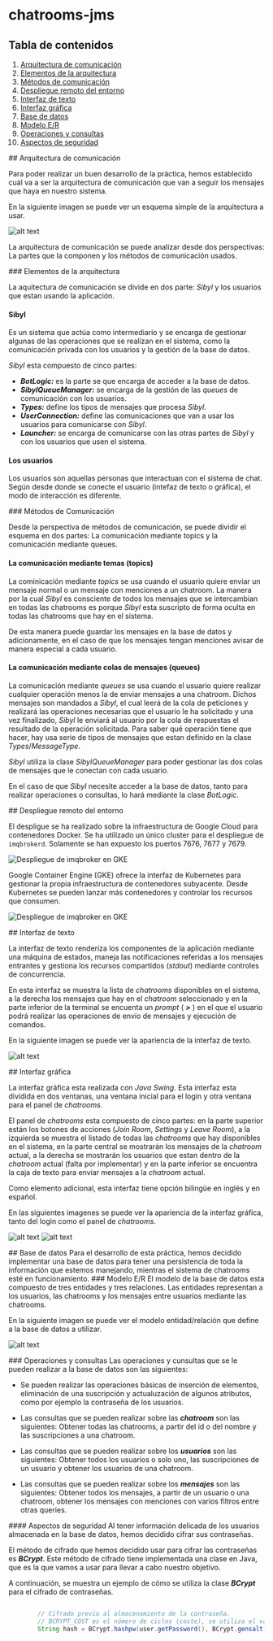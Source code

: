 # chatrooms-jms

## Tabla de contenidos
1. [Arquitectura de comunicación](#arquitectura-de-comunicacion)
  11. [Elementos de la arquitectura](#elementos-de-la-arquitectura)
  12. [Métodos de comunicación](#metodos-de-comunicacion)
2. [Despliegue remoto del entorno](#despliegue-remoto-del-entorno)
3. [Interfaz de texto](#interfaz-de-texto)
4. [Interfaz gráfica](#interfaz-grafica)
5. [Base de datos](#base-de-datos)
  51. [Modelo E/R](#modelo-E/R)
  52. [Operaciones y consultas](#operaciones-y-consultas)
  53. [Aspectos de seguridad](#aspectos-de-seguridad)

<a name="arquitectura-de-comunicacion"/>
## Arquitectura de comunicación

Para poder realizar un buen desarrollo de la práctica, hemos establecido cuál va a ser la arquitectura de comunicación que van a seguir los mensajes que haya en nuestro sistema.

En la siguiente imagen se puede ver un esquema simple de la arquitectura a usar.

![alt text](http://i.imgur.com/9OcJVOe.png "Comunication Schema")

La arquitectura de comunicación se puede analizar desde dos perspectivas: La partes que la componen y los métodos de comunicación usados.

<a name="elementos-de-la-arquitectura"/>
### Elementos de la arquitectura

La aquitectura de comunicación se divide en dos parte: _Sibyl_ y los usuarios que estan usando la aplicación.

#### Sibyl

Es un sistema que actúa como intermediario y se encarga de gestionar algunas de las operaciones que se realizan en el sistema, como la comunicación privada con los usuarios y la gestión de la base de datos.

_Sibyl_ esta compuesto de cinco partes:
* **_BotLogic:_** es la parte se que encarga de acceder a la base de datos.
* **_SibylQueueManager:_** se encarga de la gestión de las _queues_ de comunicación con los usuarios.
* **_Types:_** define los tipos de mensajes que procesa _Sibyl_.
* **_UserConnection:_** define las comunicaciones que van a usar los usuarios para comunicarse con _Sibyl_.
* **_Launcher:_** se encarga de comunicarse con las otras partes de _Sibyl_ y con los usuarios que usen el sistema.

#### Los usuarios

Los usuarios son aquellas personas que interactuan con el sistema de chat. Según desde donde se conecte el usuario (intefaz de texto o gráfica), el modo de interacción es diferente.

<a name="metodos-de-comunicacion"/>
### Métodos de Comunicación

Desde la perspectiva de métodos de comunicación, se puede dividir el esquema en dos partes: La comunicación mediante topics y la comunicación mediante queues.

#### La comunicación mediante temas (topics)

La cominicación mediante _topics_ se usa cuando el usuario quiere enviar un mensaje normal o un mensaje con menciones a un chatroom. La manera por la cual _Sibyl_ es consciente de todos los mensajes que se intercambian en todas las chatrooms es porque _Sibyl_ esta suscripto de forma oculta en todas las chatrooms que hay en el sistema.

De esta manera puede guardar los mensajes en la base de datos y adicionamente, en el caso de que los mensajes tengan menciones avisar de manera especial a cada usuario.

#### La comunicación mediante colas de mensajes (queues)

La comunicación mediante _queues_ se usa cuando el usuario quiere realizar cualquier operación menos la de enviar mensajes a una chatroom. Dichos mensajes son mandados a _Sibyl_, el cual leerá de la cola de peticiones y realizará las operaciones necesarias que el usuario le ha solicitado y una vez finalizado, _Sibyl_ le enviará al usuario por la cola de respuestas el resultado de la operación solicitada. Para saber qué operación tiene que hacer, hay usa serie de tipos de mensajes que estan definido en la clase _Types_/_MessageType_.

_Sibyl_ utiliza la clase _SibylQueueManager_ para poder gestionar las dos colas de mensajes que le conectan con cada usuario.

En el caso de que _Sibyl_ necesite acceder a la base de datos, tanto para realizar operaciones o consultas, lo hará mediante la clase _BotLogic_.

<a name="despliegue-remoto-del-entorno"/>
## Despliegue remoto del entorno

El despligue se ha realizado sobre la infraestructura de Google Cloud para
contenedores Docker. Se ha utilizado un único cluster para el despliegue de
`imqbrokerd`. Solamente se han expuesto los puertos 7676, 7677 y 7679.

![Despliegue de imqbroker en GKE](http://i.imgur.com/9goxgRQ.png)

Google Container Engine (GKE) ofrece la interfaz de Kubernetes para gestionar la
propia infraestructura de contenedores subyacente. Desde Kubernetes se pueden
lanzar más contenedores y controlar los recursos que consumen.

![Despliegue de imqbroker en GKE](http://i.imgur.com/VRfFBbi.png)

<a name="interfaz-de-texto"/>
## Interfaz de texto

La interfaz de texto renderiza los componentes de la aplicación mediante una máquina de estados, maneja las notificaciones referidas a los mensajes entrantes y gestiona los recursos compartidos (_stdout_) mediante controles de concurrencia.

En esta interfaz se muestra la lista de _chatrooms_ disponibles en el sistema, a la derecha los mensajes que hay en el _chatroom_ seleccionado y en la parte inferior de la terminal se encuenta un _prompt_ ( **_>_** ) en el que el usuario podrá realizar las operaciones de envío de mensajes y ejecución de comandos.

En la siguiente imagen se puede ver la apariencia de la interfaz de texto.

![alt text](http://i.imgur.com/0a6hcyj.png "Terminal Interface")


<a name="interfaz-grafica"/>
## Interfaz gráfica

La interfaz gráfica esta realizada con _Java Swing_. Esta interfaz esta dividida en dos ventanas, una ventana inicial para el login y otra ventana para el panel de _chatrooms_.

El panel de _chatrooms_ esta compuesto de cinco partes: en la parte superior están los botones de acciones (_Join Room_, _Settings_ y _Leave Room_), a la izquierda se muestra el listado de todas las _chatrooms_ que hay disponibles en el sistema, en la parte central se mostrarán los mensajes de la _chatroom_ actual, a la derecha se mostrarán los usuarios que estan dentro de la _chatroom_ actual (falta por implementar) y en la parte inferior se encuentra la caja de texto para enviar mensajes a la _chatroom_ actual.

Como elemento adicional, esta interfaz tiene opción bilingüe en inglés y en español.

En las siguientes imagenes se puede ver la apariencia de la interfaz gráfica, tanto del login como el panel de _chatrooms_.

![alt text](http://i.imgur.com/cQEczwo.png "Graphic Interface")
![alt text](http://i.imgur.com/c81tIum.png "Graphic Interface")

<a name="base-de-datos"/>
## Base de datos
Para el desarrollo de esta práctica, hemos decidido implementar una base de datos para tener una persistencia de toda la información que estemos manejando, mientras el sistema de chatrooms esté en funcionamiento.

<a name="modelo-E/R"/>
### Modelo E/R
El modelo de la base de datos esta compuesto de tres entidades y tres relaciones. Las entidades representan a los usuarios, las chatrooms y los mensajes entre usuarios mediante las chatrooms.

En la siguiente imagen se puede ver el modelo entidad/relación que define a la base de datos a utilizar.

![alt text](http://i.imgur.com/TQ6eLPB.png "Database Schema")

<a name="operaciones-y-consultas"/>
### Operaciones y consultas
Las operaciones y cunsultas que se le pueden realizar a la base de datos son las siguientes:

* Se pueden realizar las operaciones básicas de inserción de elementos, eliminación de una suscripción y actualuzación de algunos atributos, como por ejemplo la contraseña de los usuarios.

* Las consultas que se pueden realizar sobre las **_chatroom_** son las siguientes: Obtener todas las chatrooms, a partir del id o del nombre y las suscripciones a una chatroom.

* Las consultas que se pueden realizar sobre los **_usuarios_** son las siguientes: Obtener todos los usuarios o solo uno, las suscripciones de un usuario y obtener los usuarios de una chatroom.

* Las consultas que se pueden realizar sobre los **_mensajes_** son las siguientes: Obtener todos los mensajes, a partir de un usuario o una chatroom, obtener los mensajes con menciones con varios filtros entre otras queries.

<a name="aspectos-de-seguridad"/>
#### Aspectos de seguridad
Al tener información delicada de los usuarios almacenada en la base de datos, hemos decidido cifrar sus contraseñas.

El método de cifrado que hemos decidido usar para cifrar las contraseñas es **_BCrypt_**. Este método de cifrado tiene implementada una clase en Java, que es la que vamos a usar para llevar a cabo nuestro objetivo.

A continuación, se muestra un ejemplo de cómo se utiliza la clase **_BCrypt_** para el cifrado de contraseñas.

```java

        // Cifrado previo al almacenamiento de la contraseña.
        // BCRYPT_COST es el número de ciclos (coste), se utiliza el valor recomendado.
        String hash = BCrypt.hashpw(user.getPassword(), BCrypt.gensalt(BCRYPT_COST));

```
